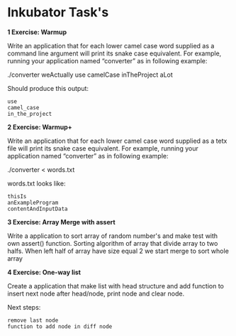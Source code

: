 # Inkubator Task's

**1 Exercise: Warmup**


Write an application that for each lower camel case word supplied as a command line
argument will print its snake case equivalent. For example, running your application named
“converter” as in following example:

./converter weActually use camelCase inTheProject aLot

Should produce this output:

```we_actually
use
camel_case
in_the_project
```
**2 Exercise: Warmup+**


Write an application that for each lower camel case word supplied as a tetx file
will print its snake case equivalent. For example, running your application named
“converter” as in following example:

./converter < words.txt

words.txt looks like:
 
```
thisIs
anExampleProgram
contentAndInputData
```
**3 Exercise: Array Merge with assert**

Write a application to sort array of random number's and make test with own assert() function.
Sorting algorithm of array that divide array to two halfs. When left half of array have size equal 2 we start merge to sort whole array

**4 Exercise: One-way list**

Create a application that make list with head structure and add function to insert next node after head/node, print node and clear node. 

Next steps:
```
remove last node
function to add node in diff node 
```

